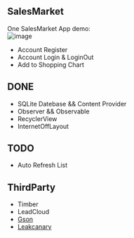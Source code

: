## SalesMarket
One SalesMarket App demo:  
 ![image](http://ac-rzryaqf5.clouddn.com/f8ffc5dae42c4956.png)
 
* Account Register
* Account Login & LoginOut
* Add to Shopping Chart

## DONE

* SQLite Datebase && Content Provider
* Observer && Observable
* RecyclerView
* InternetOffLayout

## TODO

* Auto Refresh List

## ThirdParty

* Timber
* LeadCloud
* [Gson](https://github.com/google/gson)
* <a href = "https://github.com/square/leakcanary"> Leakcanary </a>